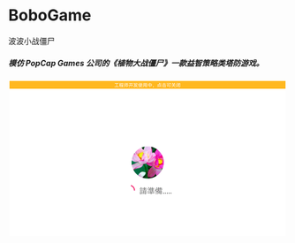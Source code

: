 # BoboGame
波波小战僵尸

<h5>模仿 PopCap Games 公司的《植物大战僵尸》一款益智策略类塔防游戏。</h5>

<div margin-top="5px" margin-bottom="5px" align="center">
 <img src="https://github.com/leonInShanghai/BoboGame/blob/master/otherPic/1563615137529.gif?raw=true"
 border="solid 1px red">
</div>
